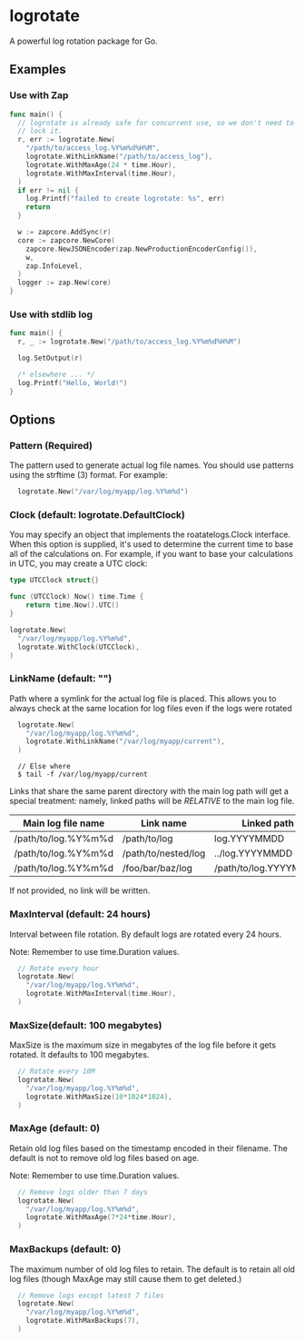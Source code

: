 # logrotate

A powerful log rotation package for Go.

## Examples

### Use with Zap

```go
func main() {
  // logrotate is already safe for concurrent use, so we don't need to
  // lock it.
  r, err := logrotate.New(
    "/path/to/access_log.%Y%m%d%H%M",
    logrotate.WithLinkName("/path/to/access_log"),
    logrotate.WithMaxAge(24 * time.Hour),
    logrotate.WithMaxInterval(time.Hour),
  )
  if err != nil {
    log.Printf("failed to create logrotate: %s", err)
    return
  }

  w := zapcore.AddSync(r)
  core := zapcore.NewCore(
    zapcore.NewJSONEncoder(zap.NewProductionEncoderConfig()),
    w,
    zap.InfoLevel,
  )
  logger := zap.New(core)
}
```

### Use with stdlib log

```go
func main() {
  r, _ := logrotate.New("/path/to/access_log.%Y%m%d%H%M")

  log.SetOutput(r)

  /* elsewhere ... */
  log.Printf("Hello, World!")
}
```

## Options

### Pattern (Required)

The pattern used to generate actual log file names. You should use patterns
using the strftime (3) format. For example:

```go
  logrotate.New("/var/log/myapp/log.%Y%m%d")
```

### Clock (default: logrotate.DefaultClock)

You may specify an object that implements the roatatelogs.Clock interface.
When this option is supplied, it's used to determine the current time to
base all of the calculations on. For example, if you want to base your
calculations in UTC, you may create a UTC clock:

```go
type UTCClock struct{}

func (UTCClock) Now() time.Time {
	return time.Now().UTC()
}

logrotate.New(
  "/var/log/myapp/log.%Y%m%d",
  logrotate.WithClock(UTCClock),
)
```

### LinkName (default: "")

Path where a symlink for the actual log file is placed. This allows you to
always check at the same location for log files even if the logs were rotated

```go
  logrotate.New(
    "/var/log/myapp/log.%Y%m%d",
    logrotate.WithLinkName("/var/log/myapp/current"),
  )
```

```
  // Else where
  $ tail -f /var/log/myapp/current
```

Links that share the same parent directory with the main log path will get a
special treatment: namely, linked paths will be *RELATIVE* to the main log file.

| Main log file name  | Link name           | Linked path           |
| ------------------- | ------------------- | --------------------- |
| /path/to/log.%Y%m%d | /path/to/log        | log.YYYYMMDD          |
| /path/to/log.%Y%m%d | /path/to/nested/log | ../log.YYYYMMDD       |
| /path/to/log.%Y%m%d | /foo/bar/baz/log    | /path/to/log.YYYYMMDD |

If not provided, no link will be written.

### MaxInterval (default: 24 hours)

Interval between file rotation. By default logs are rotated every 24 hours.

Note: Remember to use time.Duration values.

```go
  // Rotate every hour
  logrotate.New(
    "/var/log/myapp/log.%Y%m%d",
    logrotate.WithMaxInterval(time.Hour),
  )
```

### MaxSize(default: 100 megabytes)

MaxSize is the maximum size in megabytes of the log file before it gets
rotated. It defaults to 100 megabytes.

```go
  // Rotate every 10M
  logrotate.New(
    "/var/log/myapp/log.%Y%m%d",
    logrotate.WithMaxSize(10*1024*1024),
  )
```

### MaxAge (default: 0)

Retain old log files based on the timestamp encoded in their filename.
The default is not to remove old log files based on age.

Note: Remember to use time.Duration values.

```go
  // Remove logs older than 7 days
  logrotate.New(
    "/var/log/myapp/log.%Y%m%d",
    logrotate.WithMaxAge(7*24*time.Hour),
  )
```

### MaxBackups (default: 0)

The maximum number of old log files to retain. The default
is to retain all old log files (though MaxAge may still cause them to get
deleted.)

```go
  // Remove logs except latest 7 files
  logrotate.New(
    "/var/log/myapp/log.%Y%m%d",
    logrotate.WithMaxBackups(7),
  )
```
